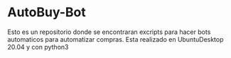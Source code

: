 # AutoBuy-Bot
Esto es un repositorio donde se encontraran excripts para hacer bots automaticos para automatizar compras.
Esta realizado en UbuntuDesktop 20.04 y con python3

